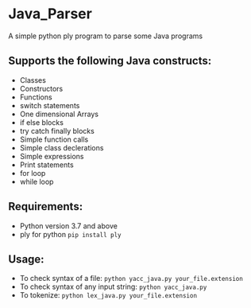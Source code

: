 # Java_Parser
A simple python ply program to parse some Java programs

## Supports the following Java constructs:
- Classes
- Constructors
- Functions
- switch statements
- One dimensional Arrays
- if else blocks
- try catch finally blocks
- Simple function calls
- Simple class declerations
- Simple expressions
- Print statements
- for loop
- while loop

## Requirements:
- Python version 3.7 and above
- ply for python `pip install ply`

## Usage:
- To check syntax of a file: `python yacc_java.py your_file.extension`
- To check syntax of any input string: `python yacc_java.py`
- To tokenize: `python lex_java.py your_file.extension`
